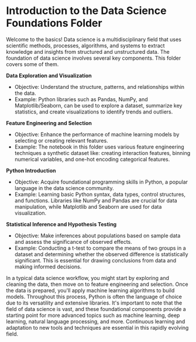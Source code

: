# Introduction to the Data Science Foundations Folder

Welcome to the basics! Data science is a multidisciplinary field that uses scientific methods, processes, algorithms, and systems to extract knowledge and insights from structured and unstructured data. The foundation of data science involves several key components. This folder covers some of them.

**Data Exploration and Visualization**
 * Objective: Understand the structure, patterns, and relationships within the data.
 * Example: Python libraries such as Pandas, NumPy, and Matplotlib/Seaborn, can be used to explore a dataset, summarize key statistics, and create visualizations to identify trends and outliers.

**Feature Engineering and Selection**
 * Objective: Enhance the performance of machine learning models by selecting or creating relevant features.
 * Example: The notebook in this folder uses various feature engineering techniques a synthetic dataset like: creating interaction features, binning numerical variables, and one-hot encoding categorical features.

**Python Introduction**
 * Objective: Acquire foundational programming skills in Python, a popular language in the data science community.
 * Example: Learning basic Python syntax, data types, control structures, and functions. Libraries like NumPy and Pandas are crucial for data manipulation, while Matplotlib and Seaborn are used for data visualization. 

**Statistical Inference and Hypothesis Testing**
 * Objective: Make inferences about populations based on sample data and assess the significance of observed effects.
 * Example: Conducting a t-test to compare the means of two groups in a dataset and determining whether the observed difference is statistically significant. This is essential for drawing conclusions from data and making informed decisions.

In a typical data science workflow, you might start by exploring and cleaning the data, then move on to feature engineering and selection. Once the data is prepared, you'll apply machine learning algorithms to build models. Throughout this process, Python is often the language of choice due to its versatility and extensive libraries. It's important to note that the field of data science is vast, and these foundational components provide a starting point for more advanced topics such as machine learning, deep learning, natural language processing, and more. Continuous learning and adaptation to new tools and techniques are essential in this rapidly evolving field.